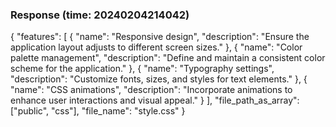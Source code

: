 ### Response (time: 20240204214042)

{
  "features": [
    {
      "name": "Responsive design",
      "description": "Ensure the application layout adjusts to different screen sizes."
    },
    {
      "name": "Color palette management",
      "description": "Define and maintain a consistent color scheme for the application."
    },
    {
      "name": "Typography settings",
      "description": "Customize fonts, sizes, and styles for text elements."
    },
    {
      "name": "CSS animations",
      "description": "Incorporate animations to enhance user interactions and visual appeal."
    }
  ],
  "file_path_as_array": ["public", "css"],
  "file_name": "style.css"
}